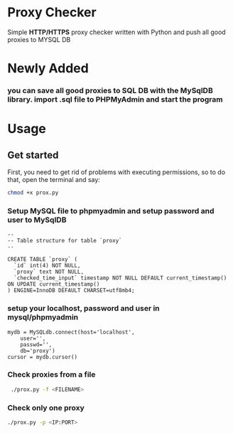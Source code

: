 # Proxy Checker

Simple **HTTP/HTTPS** proxy checker written with Python and push all good proxies to MYSQL DB

# Newly Added

### you can save all good proxies to SQL DB with the MySqlDB library. import .sql file to PHPMyAdmin and start the program

# Usage

## Get started

First, you need to get rid of problems with executing permissions, so to do that, open the terminal and say:

```bash
chmod +x prox.py
```
### Setup MySQL file to phpmyadmin and setup password and user to MySqlDB

```
--
-- Table structure for table `proxy`
--

CREATE TABLE `proxy` (
  `id` int(4) NOT NULL,
  `proxy` text NOT NULL,
  `checked_time_input` timestamp NOT NULL DEFAULT current_timestamp() ON UPDATE current_timestamp()
) ENGINE=InnoDB DEFAULT CHARSET=utf8mb4;

```

### setup your localhost, password and user in mysql/phpmyadmin

```
mydb = MySQLdb.connect(host='localhost',
    user='',
    passwd='',
    db='proxy')
cursor = mydb.cursor()
```

### Check proxies from a file

```bash
 ./prox.py -f <FILENAME>
```

### Check only one proxy

```bash
./prox.py -p <IP:PORT>
```

